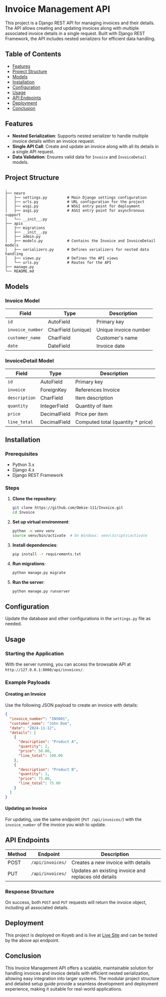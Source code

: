 # Invoice Management API

This project is a Django REST API for managing invoices and their details. The API allows creating and updating invoices along with multiple associated invoice details in a single request. Built with Django REST Framework, the API includes nested serializers for efficient data handling.

## Table of Contents

- [Features](#features)
- [Project Structure](#project-structure)
- [Models](#models)
- [Installation](#installation)
- [Configuration](#configuration)
- [Usage](#usage)
- [API Endpoints](#api-endpoints)
- [Deployment](#deployment)
- [Conclusion](#conclusion)


## Features

- **Nested Serialization**: Supports nested serializer to handle multiple invoice details within an invoice request.
- **Single API Call**: Create and update an invoice along with all its details in a single API request.
- **Data Validation**: Ensures valid data for `Invoice` and `InvoiceDetail` models.

## Project Structure

```
.
├── neuro
│   ├── settings.py         # Main Django settings configuration
│   ├── urls.py             # URL configuration for the project
│   ├── wsgi.py             # WSGI entry point for deployment
│   ├── asgi.py             # ASGI entry point for asynchronous support
│   └── __init__.py
├── apis
│   ├── migrations
│   ├── __init__.py
│   ├── admin.py
│   ├── models.py           # Contains the Invoice and InvoiceDetail models
│   ├── serializers.py      # Defines serializers for nested data handling
│   ├── views.py            # Defines the API views
│   └── urls.py             # Routes for the API
├── manage.py
└── README.md
```


## Models

### Invoice Model

| Field           | Type             | Description             |
|-----------------|------------------|-------------------------|
| `id`            | AutoField        | Primary key             |
| `invoice_number`| CharField (unique)| Unique invoice number   |
| `customer_name` | CharField        | Customer's name         |
| `date`          | DateField        | Invoice date            |

### InvoiceDetail Model

| Field           | Type             | Description                |
|-----------------|------------------|----------------------------|
| `id`            | AutoField        | Primary key                |
| `invoice`       | ForeignKey       | References Invoice         |
| `description`   | CharField        | Item description           |
| `quantity`      | IntegerField     | Quantity of item           |
| `price`         | DecimalField     | Price per item             |
| `line_total`    | DecimalField     | Computed total (quantity * price) |

## Installation

### Prerequisites

- Python 3.x
- Django 4.x
- Django REST Framework

### Steps

1. **Clone the repository**:
   ```bash
   git clone https://github.com/Omkie-111/Invoice.git
   cd Invoice
   ```

2. **Set up virtual environment**:
   ```bash
   python -m venv venv
   source venv/bin/activate  # On Windows: venv\Scripts\activate
   ```

3. **Install dependencies**:
   ```bash
   pip install -r requirements.txt
   ```

4. **Run migrations**:
   ```bash
   python manage.py migrate
   ```

5. **Run the server**:
   ```bash
   python manage.py runserver
   ```

## Configuration

Update the database and other configurations in the `settings.py` file as needed.

## Usage

### Starting the Application

With the server running, you can access the browsable API at `http://127.0.0.1:8000/api/invoices/`.

### Example Payloads

#### Creating an Invoice
Use the following JSON payload to create an invoice with details:

```json
{
  "invoice_number": "INV001",
  "customer_name": "John Doe",
  "date": "2024-11-12",
  "details": [
    {
      "description": "Product A",
      "quantity": 2,
      "price": 50.00,
      "line_total": 100.00
    },
    {
      "description": "Product B",
      "quantity": 1,
      "price": 75.00,
      "line_total": 75.00
    }
  ]
}
```

#### Updating an Invoice
For updating, use the same endpoint (`PUT /api/invoices/`) with the `invoice_number` of the invoice you wish to update.

## API Endpoints

| Method | Endpoint       | Description             |
|--------|----------------|-------------------------|
| POST   | `/api/invoices/` | Creates a new invoice with details |
| PUT    | `/api/invoices/` | Updates an existing invoice and replaces old details |

### Response Structure

On success, both `POST` and `PUT` requests will return the invoice object, including all associated details.

## Deployment

This project is deployed on Koyeb and is live at [Live Site](https://hushed-dredi-omkie-de266b00.koyeb.app) and can be tested by the above api endpoint.

## Conclusion

This Invoice Management API offers a scalable, maintainable solution for handling invoices and invoice details with efficient nested serialization, allowing easy integration into larger systems. The modular project structure and detailed setup guide provide a seamless development and deployment experience, making it suitable for real-world applications.
